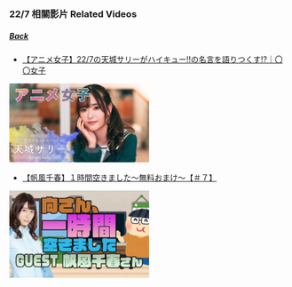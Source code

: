### 22/7 相關影片 Related Videos
##### [Back](../../../readme.md)

- [【アニメ女子】22/7の天城サリーがハイキュー!!の名言を語りつくす!?｜〇〇女子](20200829_Sally.md)  
<img src="https://github.com/LYHPandaKing/227PhotoBackup/blob/master/Img/227Related/【アニメ女子】227の天城サリーがハイキュー!!の名言を語りつくす!｜〇〇女子.jpg" width="50%">

- [【帆風千春】１時間空きました～無料おまけ～【＃７】](20200731_Nicovideo_Chiharu.md)
<img src="https://github.com/LYHPandaKing/227PhotoBackup/blob/master/Img/227Related/【帆風千春】１時間空きました～無料おまけ～【＃７】.jpg" width="50%">
